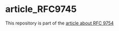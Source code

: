 # article_RFC9745

This repository is part of the [article about RFC 9754](https://medium.com/@michelpbfortes/rfc-9754-and-its-impact-on-api-governance-d164ff87e777)
